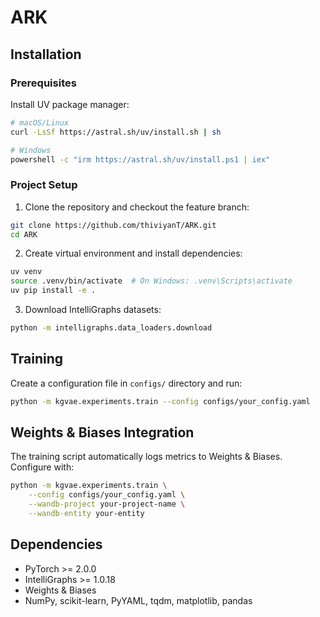 # ARK

## Installation

### Prerequisites

Install UV package manager:

```bash
# macOS/Linux
curl -LsSf https://astral.sh/uv/install.sh | sh

# Windows
powershell -c "irm https://astral.sh/uv/install.ps1 | iex"
```

### Project Setup

1. Clone the repository and checkout the feature branch:
```bash
git clone https://github.com/thiviyanT/ARK.git
cd ARK
```

2. Create virtual environment and install dependencies:
```bash
uv venv
source .venv/bin/activate  # On Windows: .venv\Scripts\activate
uv pip install -e .
```

3. Download IntelliGraphs datasets:
```bash
python -m intelligraphs.data_loaders.download
```

## Training

Create a configuration file in `configs/` directory and run:

```bash
python -m kgvae.experiments.train --config configs/your_config.yaml
```

## Weights & Biases Integration

The training script automatically logs metrics to Weights & Biases. Configure with:

```bash
python -m kgvae.experiments.train \
    --config configs/your_config.yaml \
    --wandb-project your-project-name \
    --wandb-entity your-entity
```

## Dependencies

- PyTorch >= 2.0.0
- IntelliGraphs >= 1.0.18
- Weights & Biases
- NumPy, scikit-learn, PyYAML, tqdm, matplotlib, pandas
